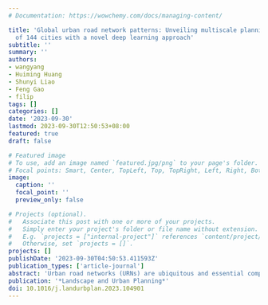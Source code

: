 ```yaml
---
# Documentation: https://wowchemy.com/docs/managing-content/

title: 'Global urban road network patterns: Unveiling multiscale planning paradigms
  of 144 cities with a novel deep learning approach'
subtitle: ''
summary: ''
authors:
- wangyang
- Huiming Huang
- Shunyi Liao
- Feng Gao
- filip
tags: []
categories: []
date: '2023-09-30'
lastmod: 2023-09-30T12:50:53+08:00
featured: true
draft: false

# Featured image
# To use, add an image named `featured.jpg/png` to your page's folder.
# Focal points: Smart, Center, TopLeft, Top, TopRight, Left, Right, BottomLeft, Bottom, BottomRight.
image:
  caption: ''
  focal_point: ''
  preview_only: false

# Projects (optional).
#   Associate this post with one or more of your projects.
#   Simply enter your project's folder or file name without extension.
#   E.g. `projects = ["internal-project"]` references `content/project/deep-learning/index.md`.
#   Otherwise, set `projects = []`.
projects: []
publishDate: '2023-09-30T04:50:53.411593Z'
publication_types: ['article-journal']
abstract: 'Urban road networks (URNs) are ubiquitous and essential components of cities. Visually, they present diverse patterns that embody latent planning principles. However, we still lack a global insight into such patterns. In this paper, we propose a scalable deep learning-based framework to automate accurate and multiscale classification of road network patterns in cities and present a comprehensive global implementation on 144 major cities around the world, yielding their multiscale pattern profiles and urban fabrics, highlighting both similarities and contrasts. We observe significant disparities across continents and regions, particularly at larger scales. We give particular attention to exploring inter-city pattern similarities with new metrics we introduce, and uncover subgroups in each continent, unveiling the potential intercontinental dissemination of planning paradigms. We establish four modes of intra-city spatial distribution of patterns considering diversity and clustering. Notably, radial road networks are found to be positively correlated with GDP per capita and negatively correlated with PM2.5 pollution. Our global study provides a new perspective to understand the URN texture of cities, which helps to understand the externalities of different road patterns and accordingly promote scientific and sustainable solutions for urban development.'
publication: '*Landscape and Urban Planning*'
doi: 10.1016/j.landurbplan.2023.104901
---
```

